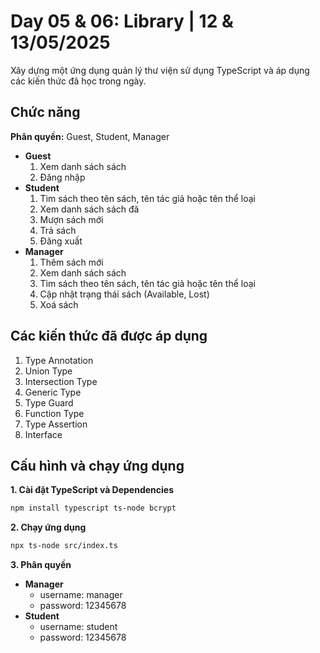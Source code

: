 # Day 05 & 06: Library | 12 & 13/05/2025

Xây dựng một ứng dụng quản lý thư viện sử dụng TypeScript và áp dụng các kiến thức đã học trong ngày.

## Chức năng
**Phân quyền:**  Guest, Student, Manager
* **Guest**
  1. Xem danh sách sách
  2. Đăng nhập
* **Student**
  1. Tìm sách theo tên sách, tên tác giả hoặc tên thể loại
  2. Xem danh sách sách đã 
  3. Mượn sách mới
  4. Trả sách
  5. Đăng xuất
* **Manager**
  1. Thêm sách mới
  2. Xem danh sách sách
  3. Tìm sách theo tên sách, tên tác giả hoặc tên thể loại
  4. Cập nhật trạng thái sách (Available, Lost)
  5. Xoá sách

## Các kiến thức đã được áp dụng
1. Type Annotation
2. Union Type
3. Intersection Type
4. Generic Type
5. Type Guard
6. Function Type
7. Type Assertion
8. Interface

## Cấu hình và chạy ứng dụng
**1. Cài đặt TypeScript và Dependencies**
```bash
npm install typescript ts-node bcrypt
```

**2. Chạy ứng dụng**
```bash
npx ts-node src/index.ts
```

**3. Phân quyền**
* **Manager**
  * username: manager
  * password: 12345678
* **Student**
  * username: student
  * password: 12345678
